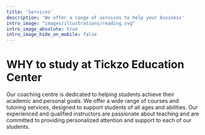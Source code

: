 ```yaml
---
title: 'Services'
description: 'We offer a range of services to help your business'
intro_image: "images/illustrations/reading.svg"
intro_image_absolute: true
intro_image_hide_on_mobile: false
---
```


# WHY to study at Tickzo Education Center

Our coaching centre is dedicated to helping students achieve their academic and personal goals. We offer a wide range of courses and tutoring services, designed to support students of all ages and abilities. Our experienced and qualified instructors are passionate about teaching and are committed to providing personalized attention and support to each of our students.
